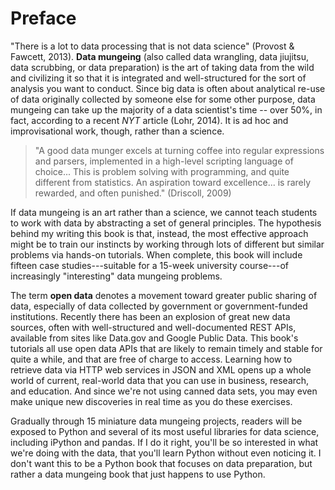 # Preface 

"There is a lot to data processing that is not data science" (Provost & Fawcett, 2013).  **Data mungeing** (also called data wrangling, data jiujitsu, data scrubbing, or data preparation) is the art of taking data from the wild and civilizing it so that it is integrated and well-structured for the sort of analysis you want to conduct.  Since big data is often about analytical re-use of data originally collected by someone else for some other purpose, data mungeing can take up the majority of a data scientist's time -- over 50%, in fact, according to a recent *NYT* article (Lohr, 2014).  It is ad hoc and improvisational work, though, rather than a science.

> "A good data munger excels at turning coffee into regular expressions and parsers, implemented in a high-level scripting language of choice... This is problem solving with programming, and quite different from statistics.  An aspiration toward excellence... is rarely rewarded, and often punished." (Driscoll, 2009)

If data mungeing is an art rather than a science, we cannot teach students to work with data by abstracting a set of general principles.  The hypothesis behind my writing this book is that, instead, the most effective approach might be to train our instincts by working through lots of different but similar problems via hands-on tutorials.  When complete, this book will include fifteen case studies---suitable for a 15-week university course---of increasingly "interesting" data mungeing problems.

The term **open data** denotes a movement toward greater public sharing of data, especially of data collected by government or government-funded institutions.  Recently there has been an explosion of great new data sources, often with well-structured and well-documented REST APIs, available from sites like Data.gov and Google Public Data.  This book's tutorials all use open data APIs that are likely to remain timely and stable for quite a while, and that are free of charge to access.  Learning how to retrieve data via HTTP web services in JSON and XML opens up a whole world of current, real-world data that you can use in business, research, and education.  And since we're not using canned data sets, you may even make unique new discoveries in real time as you do these exercises.

Gradually through 15 miniature data mungeing projects, readers will be exposed to Python and several of its most useful libraries for data science, including iPython and pandas.  If I do it right, you'll be so interested in what we're doing with the data, that you'll learn Python without even noticing it.  I don't want this to be a Python book that focuses on data preparation, but rather a data mungeing book that just happens to use Python.